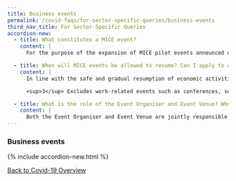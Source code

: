 ```yaml
---
title: Business events
permalink: /covid-faqs/for-sector-specific-queries/business-events
third_nav_title: For Sector-Specific Queries
accordion-new:
  - title: What constitutes a MICE event?
    content: |
      For the purpose of the expansion of MICE pilot events announced on 7 September 2020, MICE events refer to business-oriented meetings, incentives, conferences and exhibitions which excludes work-related events such as conferences, seminars, corporate retreats, Annual General Meetings (AGMs) and Extraordinary General Meetings (EGMs) that are targeted at internal audiences such as employees as well as other events which are predominantly social in nature. For more information, please refer [here](https://www.stb.gov.sg/content/stb/en/home-pages/faq-on-covid-19.html){:target="_blank"}.

  - title: When will MICE events be allowed to resume? Can I apply to do so?
    content: |
      In line with the safe and gradual resumption of economic activities in Singapore, the Singapore Tourism Board (STB) will start accepting applications for organisers to pilot Meetings, Incentives, Conventions and Exhibitions (MICE)<sup>3</sup> events of up to 250 attendees from 1 October 2020. STB and the Ministry of Trade and Industry (MTI) will review all MICE event proposals, and event organisers may proceed only upon obtaining MTI’s approval.  For more information on the application procedure, please refer [here](https://www.stb.gov.sg/content/stb/en/home-pages/faq-on-covid-19.html){:target="_blank"}.

      <sup>3</sup> Excludes work-related events such as conferences, seminars, corporate retreats, Annual General Meetings (AGMs) and Extraordinary General Meetings (EGMs) targeted at internal audience including employees.  

  - title: What is the role of the Event Organiser and Event Venue? Who would be penalised if Safe Management Measures (SMMs) are contravened?
    content: |    
      Both the Event Organiser and Event Venue are jointly responsible for the events taking place under their purview. If SMMs are contravened, Enforcement Officers will investigate the facts and circumstances to determine which party is liable, or if both parties are liable.   
---
```


### Business events

{% include accordion-new.html %}

[Back to Covid-19 Overview](/covid/)
